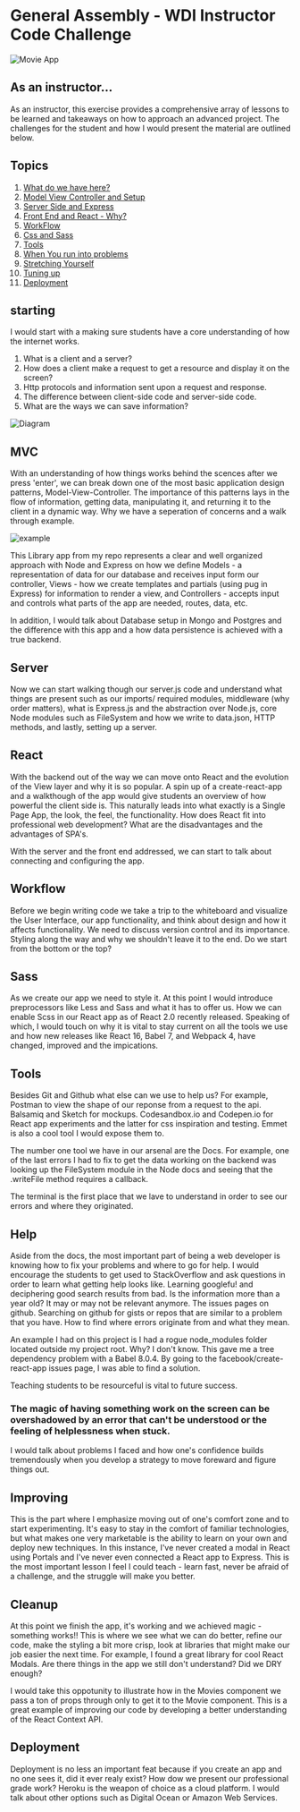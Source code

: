 # General Assembly - WDI Instructor Code Challenge

![Movie App](https://user-images.githubusercontent.com/7386478/48305673-2a292b00-e4fd-11e8-9f48-2f558139bbfd.png)

## As an instructor...

As an instructor, this exercise provides a comprehensive array of lessons to be learned and takeaways on how to approach an advanced project. The challenges for the student and how I would present the material are outlined below.

## Topics 

1. [What do we have here?](#starting)
2. [Model View Controller and Setup](#mvc)
3. [Server Side and Express](#server)
4. [Front End and React - Why?](#react)
5. [WorkFlow](#workflow)
6. [Css and Sass](#sass)
7. [Tools](#tools)
8. [When You run into problems](#help)
9. [Stretching Yourself](#improving)
10. [Tuning up](#cleanup)
11. [Deployment](#deployment)

## starting

I would start with a making sure students have a core understanding of how the internet works.

1. What is a client and a server?
2. How does a client make a request to get a resource and display it on the screen?
3. Http protocols and information sent upon a request and response.
4. The difference between client-side code and server-side code.
5. What are the ways we can save information?

![Diagram](https://mdn.mozillademos.org/files/13839/Web%20Application%20with%20HTML%20and%20Steps.png)

## MVC

With an understanding of how things works behind the scences after we press 'enter', we can break down one of the most basic application design patterns, Model-View-Controller. The importance of this patterns lays in the flow of information, getting data, manipulating it, and returning it to the client in a dynamic way. Why we have a seperation of concerns and a walk through example.

 ![example](https://user-images.githubusercontent.com/7386478/48306355-1255a500-e505-11e8-87d5-8292cc79524f.png)

This Library app from my repo represents a clear and well organized approach with Node and Express on how we define Models - a representation of data for our database and receives input form our controller, Views - how we create templates and partials (using pug in Express) for information to render a view, and Controllers - accepts input and controls what parts of the app are needed, routes, data, etc.

In addition, I would talk about Database setup in Mongo and Postgres and the difference with this app and a how data persistence is achieved with a true backend.

## Server

Now we can start walking though our server.js code and understand what things are present such as our imports/ required modules, middleware (why order matters), what is Express.js and the abstraction over Node.js, core Node modules such as FileSystem and how we write to data.json, HTTP methods, and lastly, setting up a server.

## React

With the backend out of the way we can move onto React and the evolution of the View layer and why it is so popular. A spin up of a create-react-app and a walkthough of the app would give students an overview of how powerful the client side is. This naturally leads into what exactly is a Single Page App, the look, the feel, the functionality. How does React fit into professional web development? What are the disadvantages and the advantages of SPA's.

With the server and the front end addressed, we can start to talk about connecting and configuring the app.

## Workflow

Before we begin writing code we take a trip to the whiteboard and visualize the User Interface, our app functionality, and think about design and how it affects functionality. We need to discuss version control and its importance. Styling along the way and why we shouldn't leave it to the end. Do we start from the bottom or the top? 

## Sass

As we create our app we need to style it. At this point I would introduce preprocessors like Less and Sass and what it has to offer us. How we can enable Scss in our React app as of React 2.0 recently released. Speaking of which, I would touch on why it is vital to stay current on all the tools we use and how new releases like React 16, Babel 7, and Webpack 4, have changed, improved and the impications.

## Tools

Besides Git and Github what else can we use to help us? For example, Postman to view the shape of our reponse from a request to the api. Balsamiq and Sketch for mockups. Codesandbox.io and Codepen.io for React app experiments and the latter for css inspiration and testing. Emmet is also a cool tool I would expose them to.

The number one tool we have in our arsenal are the Docs. For example, one of the last errors I had to fix to get the data working on the backend was looking up the FileSystem module in the Node docs and seeing that the .writeFile method requires a callback. 

The terminal is the first place that we lave to understand in order to see our errors and where they originated.

## Help

Aside from the docs, the most important part of being a web developer is knowing how to fix your problems and where to go for help. I would encourage the students to get used to StackOverflow and ask questions in order to learn what getting help looks like. Learning googlefu! and deciphering  good search results from bad. Is the information more than a year old? It may or may not be relevant anymore. The issues pages on github. Searching on github for gists or repos that are similar to a problem that you have. How to find where errors originate from and what they mean. 

An example I had on this project is I had a rogue node_modules folder located outside my project root. Why? I don't know. This gave me a tree dependency problem with a Babel 8.0.4. By going to the facebook/create-react-app issues page, I was able to find a solution.

Teaching students to be resourceful is vital to future success. 

### The magic of having something work on the screen can be overshadowed by an error that can't be understood or the feeling of helplessness when stuck.

I would talk about problems I faced and how one's confidence builds tremendously when you develop a strategy to move foreward and figure things out.

## Improving

This is the part where I emphasize moving out of one's comfort zone and to start experimenting. It's easy to stay in the comfort of familiar technologies, but what makes one very marketable is the ability to learn on your own and deploy new techniques. In this instance, I've never created a modal in React using Portals and I've never even connected a React app to Express. This is the most important lesson I feel I could teach - learn fast, never be afraid of a challenge, and the struggle will make you better.

## Cleanup

At this point we finish the app, it's working and we achieved magic - something works!! This is where we see what we can do better, refine our code, make the styling a bit more crisp, look at libraries that might make our job easier the next time. For example, I found a great library for cool React Modals. Are there things in the app we still don't understand? Did we DRY enough? 

I would take this oppotunity to illustrate how in the Movies component we pass a ton of props through only to get it to the Movie component. This is a great example of improving our code by developing a better understanding of the React Context API.

## Deployment

Deployment is no less an important feat because if you create an app and no one sees it, did it ever realy exist? How dow we present our professional grade work? Heroku is the weapon of choice as a cloud platform. I would talk about other options such as Digital Ocean or Amazon Web Services.
